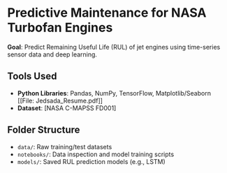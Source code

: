 # Predictive Maintenance for NASA Turbofan Engines  
**Goal**: Predict Remaining Useful Life (RUL) of jet engines using time-series sensor data and deep learning.  

## Tools Used  
- **Python Libraries**: Pandas, NumPy, TensorFlow, Matplotlib/Seaborn [[File: Jedsada_Resume.pdf]]  
- **Dataset**: [NASA C-MAPSS FD001]

## Folder Structure  
- `data/`: Raw training/test datasets  
- `notebooks/`: Data inspection and model training scripts  
- `models/`: Saved RUL prediction models (e.g., LSTM)  